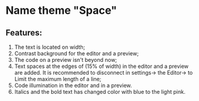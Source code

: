 # Name theme "Space"

## Features:

1. The text is located on width;
2. Сontrast background for the editor and a preview;
3. The code on a preview isn't beyond now;
4. Text spaces at the edges of (15% of width) in the editor and a preview are added. It is recommended to disconnect in settings-> the Editor-> to Limit the maximum length of a line;
5. Code illumination in the editor and in a preview.
6. Italics and the bold text has changed color with blue to the light pink.

